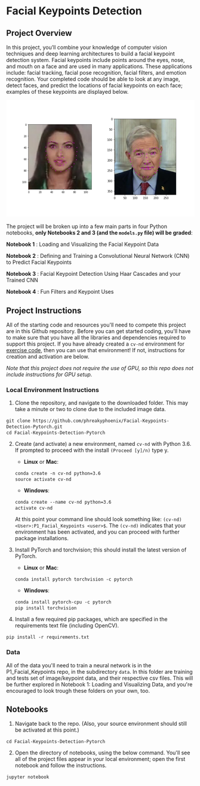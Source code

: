 
[//]: # "Image References"

[image1]: ./images/key_pts_example.png "Facial Keypoint Detection"

# Facial Keypoints Detection

## Project Overview

In this project, you’ll combine your knowledge of computer vision techniques and deep learning architectures to build a facial keypoint detection system. Facial keypoints include points around the eyes, nose, and mouth on a face and are used in many applications. These applications include: facial tracking, facial pose recognition, facial filters, and emotion recognition. Your completed code should be able to look at any image, detect faces, and predict the locations of facial keypoints on each face; examples of these keypoints are displayed below.

![Facial Keypoint Detection][image1]

The project will be broken up into a few main parts in four Python notebooks, **only Notebooks 2 and 3 (and the `models.py` file) will be graded**:

__Notebook 1__ : Loading and Visualizing the Facial Keypoint Data

__Notebook 2__ : Defining and Training a Convolutional Neural Network (CNN) to Predict Facial Keypoints

__Notebook 3__ : Facial Keypoint Detection Using Haar Cascades and your Trained CNN

__Notebook 4__ : Fun Filters and Keypoint Uses



## Project Instructions

All of the starting code and resources you'll need to compete this project are in this Github repository. Before you can get started coding, you'll have to make sure that you have all the libraries and dependencies required to support this project. If you have already created a `cv-nd` environment for [exercise code](https://github.com/udacity/CVND_Exercises), then you can use that environment! If not, instructions for creation and activation are below.

*Note that this project does not require the use of GPU, so this repo does not include instructions for GPU setup.*


### Local Environment Instructions

1. Clone the repository, and navigate to the downloaded folder. This may take a minute or two to clone due to the included image data.

```
git clone https://github.com/phreakyphoenix/Facial-Keypoints-Detection-Pytorch.git
cd Facial-Keypoints-Detection-Pytorch
```

2. Create (and activate) a new environment, named `cv-nd` with Python 3.6. If prompted to proceed with the install `(Proceed [y]/n)` type y.

   - __Linux__ or __Mac__: 

   ```
   conda create -n cv-nd python=3.6
   source activate cv-nd
   ```

   - __Windows__: 

   ```
   conda create --name cv-nd python=3.6
   activate cv-nd
   ```

   At this point your command line should look something like: `(cv-nd) <User>:P1_Facial_Keypoints <user>$`. The `(cv-nd)` indicates that your environment has been activated, and you can proceed with further package installations.

3. Install PyTorch and torchvision; this should install the latest version of PyTorch.

   - __Linux__ or __Mac__: 

   ```
   conda install pytorch torchvision -c pytorch 
   ```

   - __Windows__: 

   ```
   conda install pytorch-cpu -c pytorch
   pip install torchvision
   ```

4. Install a few required pip packages, which are specified in the requirements text file (including OpenCV).

```
pip install -r requirements.txt
```


### Data

All of the data you'll need to train a neural network is in the P1_Facial_Keypoints repo, in the subdirectory `data`. In this folder are training and tests set of image/keypoint data, and their respective csv files. This will be further explored in Notebook 1: Loading and Visualizing Data, and you're encouraged to look trough these folders on your own, too.


## Notebooks

1. Navigate back to the repo. (Also, your source environment should still be activated at this point.)

```shell
cd Facial-Keypoints-Detection-Pytorch
```

2. Open the directory of notebooks, using the below command. You'll see all of the project files appear in your local environment; open the first notebook and follow the instructions.

```shell
jupyter notebook
```
